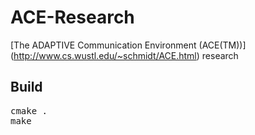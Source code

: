 ACE-Research
============

[The ADAPTIVE Communication Environment (ACE(TM))] (http://www.cs.wustl.edu/~schmidt/ACE.html) research

Build
-
<pre>
cmake .
make
</pre>
